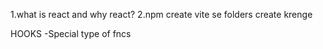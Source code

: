 1.what is react and why react?
2.npm create vite se folders create krenge 

HOOKS -Special type of fncs 
